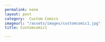 ```yaml
---
permalink: none
layout: post
category:  Custom Comics
imageurl: "/assets/images/customcomic1.jpg"
title: Customcomic1

---
```

